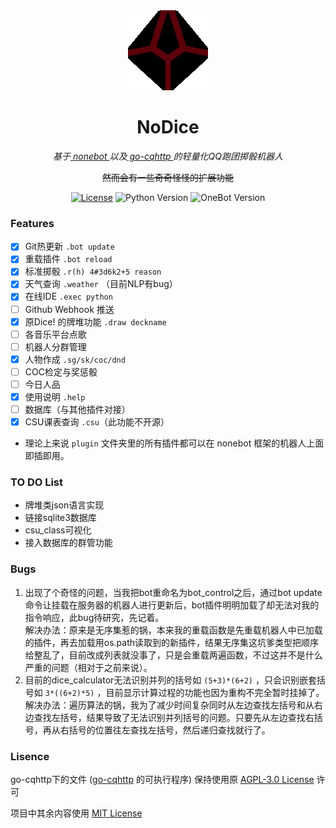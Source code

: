 <div align="center">
	<img width="128" src="docs/nodice.png" alt="logo"></br>

# NoDice

*基于[ nonebot ](https://github.com/nonebot/nonebot)以及[ go-cqhttp ](https://github.com/Mrs4s/go-cqhttp)的轻量化QQ跑团掷骰机器人*

~~然而会有一些奇奇怪怪的扩展功能~~

[![License](https://img.shields.io/github/license/thereisnodice/nodice)](LICENSE)
![Python Version](https://img.shields.io/badge/python-3.7+-blue.svg)
![OneBot Version](https://img.shields.io/badge/OneBot-v11-black)

</div>

### Features

- [x] Git热更新 `.bot update`
- [x] 重载插件 `.bot reload`
- [x] 标准掷骰 `.r(h) 4#3d6k2+5 reason`
- [x] 天气查询 `.weather` （目前NLP有bug）
- [x] 在线IDE `.exec python`
- [ ] Github Webhook 推送
- [x] 原Dice! 的牌堆功能 `.draw deckname`
- [ ] 各音乐平台点歌
- [ ] 机器人分群管理
- [x] 人物作成 `.sg/sk/coc/dnd`
- [ ] COC检定与奖惩骰
- [ ] 今日人品
- [x] 使用说明 `.help`
- [ ] 数据库（与其他插件对接）
- [x] CSU课表查询 `.csu`（此功能不开源）

- 理论上来说 `plugin` 文件夹里的所有插件都可以在 nonebot 框架的机器人上面即插即用。

### TO DO List

- 牌堆类json语言实现
- 链接sqlite3数据库
- csu_class可视化
- 接入数据库的群管功能

### Bugs

1. 出现了个奇怪的问题，当我把bot重命名为bot_control之后，通过bot update命令让挂载在服务器的机器人进行更新后，bot插件明明加载了却无法对我的指令响应，此bug待研究，先记着。  
解决办法：原来是无序集惹的锅，本来我的重载函数是先重载机器人中已加载的插件，再去加载用os.path读取到的新插件，结果无序集这坑爹类型把顺序给整乱了，目前改成列表就没事了，只是会重载两遍函数，不过这并不是什么严重的问题（相对于之前来说）。  
2. 目前的dice_calculator无法识别并列的括号如 `(5+3)*(6+2)` ，只会识别嵌套括号如 `3*((6+2)*5)` ，目前显示计算过程的功能也因为重构不完全暂时挂掉了。
解决办法：遍历算法的锅，我为了减少时间复杂同时从左边查找左括号和从右边查找左括号，结果导致了无法识别并列括号的问题。只要先从左边查找右括号，再从右括号的位置往左查找左括号，然后递归查找就行了。

### Lisence

go-cqhttp下的文件 ([go-cqhttp](https://github.com/Mrs4s/go-cqhttp) 的可执行程序) 保持使用原 [AGPL-3.0 License](https://github.com/Mrs4s/go-cqhttp/blob/master/LICENSE) 许可

项目中其余内容使用 [MIT License](LICENSE)